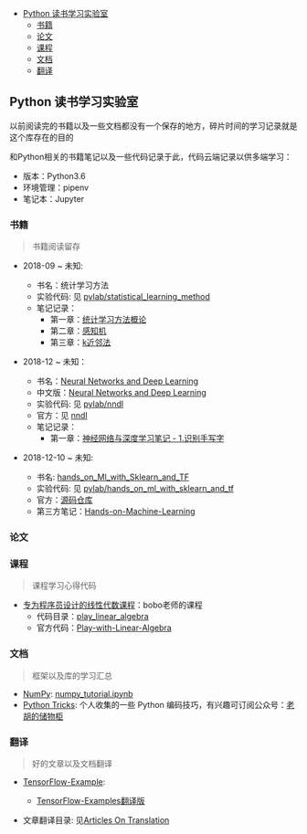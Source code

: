 
<!-- @import "[TOC]" {cmd="toc" depthFrom=1 depthTo=6 orderedList=false} -->

<!-- code_chunk_output -->

* [Python 读书学习实验室](#python-读书学习实验室)
	* [书籍](#书籍)
	* [论文](#论文)
	* [课程](#课程)
	* [文档](#文档)
	* [翻译](#翻译)

<!-- /code_chunk_output -->


## Python 读书学习实验室

以前阅读完的书籍以及一些文档都没有一个保存的地方，碎片时间的学习记录就是这个库存在的目的

和Python相关的书籍笔记以及一些代码记录于此，代码云端记录以供多端学习：

- 版本：Python3.6
- 环境管理：pipenv
- 笔记本：Jupyter

### 书籍

> 书籍阅读留存

- 2018-09 ~ 未知:
    - 书名：统计学习方法
    - 实验代码: 见 [pylab/statistical_learning_method](./pylab/statistical_learning_method)
    - 笔记记录：
        - 第一章：[统计学习方法概论](https://www.howie6879.cn/post/37/)
        - 第二章：[感知机](https://www.howie6879.cn/post/38/)
        - 第三章：[k近邻法](https://www.howie6879.cn/post/39/)

- 2018-12 ~ 未知：
    - 书名：[Neural Networks and Deep Learning](http://neuralnetworksanddeeplearning.com/)
    - 中文版：[Neural Networks and Deep Learning](https://github.com/zhanggyb/nndl)
    - 实验代码: 见 [pylab/nndl](./pylab/nndl)
    - 官方：见 [nndl](https://github.com/mnielsen/neural-networks-and-deep-learning)
    - 笔记记录：
        - 第一章：[神经网络与深度学习笔记 - 1.识别手写字](https://www.howie6879.cn/post/33/)

- 2018-12-10 ~ 未知:
    - 书名: [hands_on_Ml_with_Sklearn_and_TF](https://github.com/apachecn/hands_on_Ml_with_Sklearn_and_TF)
    - 实验代码: 见 [pylab/hands_on_ml_with_sklearn_and_tf](./pylab/hands_on_ml_with_sklearn_and_tf)
    - 官方：[源码仓库](https://github.com/ageron/handson-ml)
    - 第三方笔记：[Hands-on-Machine-Learning](https://github.com/DeqianBai/Hands-on-Machine-Learning)

### 论文


### 课程

> 课程学习心得代码

- [专为程序员设计的线性代数课程](https://coding.imooc.com/class/260.html)：bobo老师的课程
    - 代码目录：[play_linear_algebra](./pylab/play_linear_algebra)
    - 官方代码：[Play-with-Linear-Algebra](https://github.com/liuyubobobo/Play-with-Linear-Algebra)

### 文档

> 框架以及库的学习汇总

- [NumPy](https://docs.scipy.org/doc/numpy-1.15.0/user/quickstart.html): [numpy_tutorial.ipynb](./tutorial/numpy/numpy_tutirial.ipnb)
- [Python Tricks](./pylab/python_tricks): 个人收集的一些 Python 编码技巧，有兴趣可订阅公众号：[老胡的储物柜](https://ws1.sinaimg.cn/large/007i3XCUgy1fyamp8ip6cj309k09kdfs.jpg)

### 翻译

> 好的文章以及文档翻译

- [TensorFlow-Example](https://github.com/aymericdamien/TensorFlow-Examples):
    - [TensorFlow-Examples翻译版](./pylab/tutorial/TensorFlow-Examples)

- 文章翻译目录: 见[Articles On Translation](./articles_translation.md)
